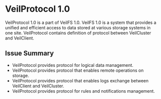 VeilProtocol 1.0
===========

VeilProtocol 1.0 is a part of VeilFS 1.0. VeilFS 1.0 is a system that provides a unified and efficient access to data stored at various storage systems in one site. VeilProtocol contains definition of protocol between VeilCluster and VeilClient.

Issue Summary
-----

* VeilProtocol provides protocol for logical data management.
* VeilProtocol provides protocol that enables remote operations on storage.
* VeilProtocol provides protocol that enables logs exchange between VeilClient and VeilCluster.
* VeilProtocol provides protocol for rules and notifications management.

